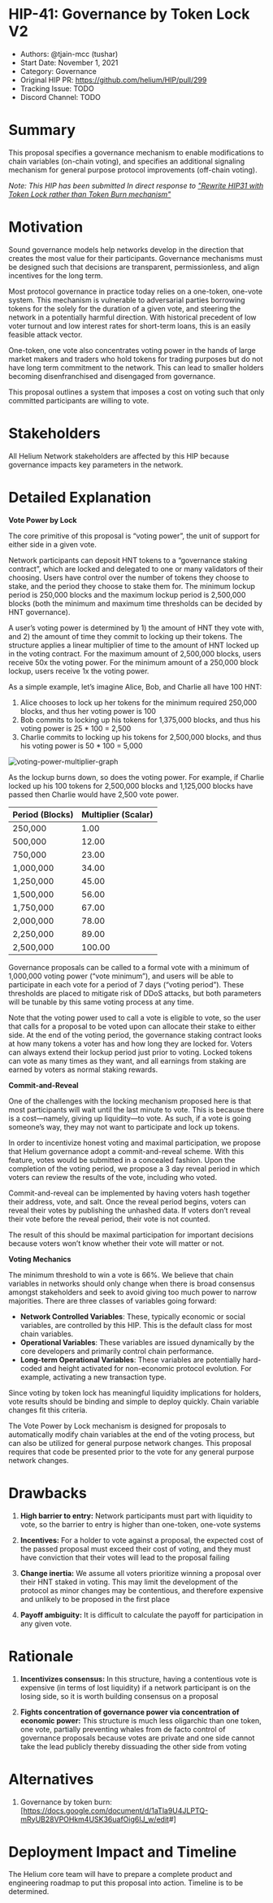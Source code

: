 # HIP-41: Governance by Token Lock V2

- Authors: @tjain-mcc (tushar)
- Start Date: November 1, 2021
- Category: Governance
- Original HIP PR: <https://github.com/helium/HIP/pull/299>
- Tracking Issue: TODO
- Discord Channel: TODO

# Summary

This proposal specifies a governance mechanism to enable modifications to chain variables (on-chain
voting), and specifies an additional signaling mechanism for general purpose protocol improvements
(off-chain voting).

_Note: This HIP has been submitted In direct response to
["Rewrite HIP31 with Token Lock rather than Token Burn mechanism"](https://github.com/helium/HIP/pull/252)_

# Motivation

Sound governance models help networks develop in the direction that creates the most value for their
participants. Governance mechanisms must be designed such that decisions are transparent,
permissionless, and align incentives for the long term.

Most protocol governance in practice today relies on a one-token, one-vote system. This mechanism is
vulnerable to adversarial parties borrowing tokens for the solely for the duration of a given vote,
and steering the network in a potentially harmful direction. With historical precedent of low voter
turnout and low interest rates for short-term loans, this is an easily feasible attack vector.

One-token, one vote also concentrates voting power in the hands of large market makers and traders
who hold tokens for trading purposes but do not have long term commitment to the network. This can
lead to smaller holders becoming disenfranchised and disengaged from governance.

This proposal outlines a system that imposes a cost on voting such that only committed participants
are willing to vote.

# Stakeholders

All Helium Network stakeholders are affected by this HIP because governance impacts key parameters
in the network.

# Detailed Explanation

**Vote Power by Lock**

The core primitive of this proposal is “voting power”, the unit of support for either side in a
given vote.

Network participants can deposit HNT tokens to a “governance staking contract”, which are locked and
delegated to one or many validators of their choosing. Users have control over the number of tokens
they choose to stake, and the period they choose to stake them for. The minimum lockup period is
250,000 blocks and the maximum lockup period is 2,500,000 blocks (both the minimum and maximum time
thresholds can be decided by HNT governance).

A user’s voting power is determined by 1) the amount of HNT they vote with, and 2) the amount of
time they commit to locking up their tokens. The structure applies a linear multiplier of time to
the amount of HNT locked up in the voting contract. For the maximum amount of 2,500,000 blocks,
users receive 50x the voting power. For the minimum amount of a 250,000 block lockup, users receive
1x the voting power.

As a simple example, let’s imagine Alice, Bob, and Charlie all have 100 HNT:

1. Alice chooses to lock up her tokens for the minimum required 250,000 blocks, and thus her voting
   power is 100
2. Bob commits to locking up his tokens for 1,375,000 blocks, and thus his voting power is 25 \* 100
   = 2,500
3. Charlie commits to locking up his tokens for 2,500,000 blocks, and thus his voting power is 50 \*
   100 = 5,000

![voting-power-multiplier-graph](files/0041/voting-power-multiplier.png)

As the lockup burns down, so does the voting power. For example, if Charlie locked up his 100 tokens
for 2,500,000 blocks and 1,125,000 blocks have passed then Charlie would have 2,500 vote power.

| Period (Blocks) | Multiplier (Scalar) |
| --------------- | ------------------- |
| 250,000         | 1.00                |
| 500,000         | 12.00               |
| 750,000         | 23.00               |
| 1,000,000       | 34.00               |
| 1,250,000       | 45.00               |
| 1,500,000       | 56.00               |
| 1,750,000       | 67.00               |
| 2,000,000       | 78.00               |
| 2,250,000       | 89.00               |
| 2,500,000       | 100.00              |

Governance proposals can be called to a formal vote with a minimum of 1,000,000 voting power (“vote
minimum”), and users will be able to participate in each vote for a period of 7 days (“voting
period”). These thresholds are placed to mitigate risk of DDoS attacks, but both parameters will be
tunable by this same voting process at any time.

Note that the voting power used to call a vote is eligible to vote, so the user that calls for a
proposal to be voted upon can allocate their stake to either side. At the end of the voting period,
the governance staking contract looks at how many tokens a voter has and how long they are locked
for. Voters can always extend their lockup period just prior to voting. Locked tokens can vote as
many times as they want, and all earnings from staking are earned by voters as normal staking
rewards.

**Commit-and-Reveal**

One of the challenges with the locking mechanism proposed here is that most participants will wait
until the last minute to vote. This is because there is a cost—namely, giving up liquidity—to vote.
As such, if a vote is going someone’s way, they may not want to participate and lock up tokens.

In order to incentivize honest voting and maximal participation, we propose that Helium governance
adopt a commit-and-reveal scheme. With this feature, votes would be submitted in a concealed
fashion. Upon the completion of the voting period, we propose a 3 day reveal period in which voters
can review the results of the vote, including who voted.

Commit-and-reveal can be implemented by having voters hash together their address, vote, and salt.
Once the reveal period begins, voters can reveal their votes by publishing the unhashed data. If
voters don’t reveal their vote before the reveal period, their vote is not counted.

The result of this should be maximal participation for important decisions because voters won’t know
whether their vote will matter or not.

**Voting Mechanics**

The minimum threshold to win a vote is 66%. We believe that chain variables in networks should only
change when there is broad consensus amongst stakeholders and seek to avoid giving too much power to
narrow majorities. There are three classes of variables going forward:

- **Network Controlled Variables**: These, typically economic or social variables, are controlled by
  this HIP. This is the default class for most chain variables.
- **Operational Variables**: These variables are issued dynamically by the core developers and
  primarily control chain performance.
- **Long-term Operational Variables**: These variables are potentially hard-coded and height
  activated for non-economic protocol evolution. For example, activating a new transaction type.

Since voting by token lock has meaningful liquidity implications for holders, vote results should be
binding and simple to deploy quickly. Chain variable changes fit this criteria.

The Vote Power by Lock mechanism is designed for proposals to automatically modify chain variables
at the end of the voting process, but can also be utilized for general purpose network changes. This
proposal requires that code be presented prior to the vote for any general purpose network changes.

# Drawbacks

1. **High barrier to entry:** Network participants must part with liquidity to vote, so the barrier
   to entry is higher than one-token, one-vote systems

2. **Incentives:** For a holder to vote against a proposal, the expected cost of the passed proposal
   must exceed their cost of voting, and they must have conviction that their votes will lead to the
   proposal failing

3. **Change inertia:** We assume all voters prioritize winning a proposal over their HNT staked in
   voting. This may limit the development of the protocol as minor changes may be contentious, and
   therefore expensive and unlikely to be proposed in the first place

4. **Payoff ambiguity:** It is difficult to calculate the payoff for participation in any given
   vote.

# Rationale

1. **Incentivizes consensus:** In this structure, having a contentious vote is expensive (in terms
   of lost liquidity) if a network participant is on the losing side, so it is worth building
   consensus on a proposal

2. **Fights concentration of governance power via concentration of economic power:** This structure
   is much less oligarchic than one token, one vote, partially preventing whales from de facto
   control of governance proposals because votes are private and one side cannot take the lead
   publicly thereby dissuading the other side from voting

# Alternatives

1. Governance by token
   burn:[<https://docs.google.com/document/d/1aTla9U4JLPTQ-mRyUB28VPOHkm4USK36uafOig6IJ_w/edit>#]

# Deployment Impact and Timeline

The Helium core team will have to prepare a complete product and engineering roadmap to put this
proposal into action. Timeline is to be determined.
